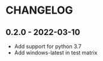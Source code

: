 CHANGELOG
=========

0.2.0 - 2022-03-10
------------------

- Add support for python 3.7
- Add windows-latest in test matrix

